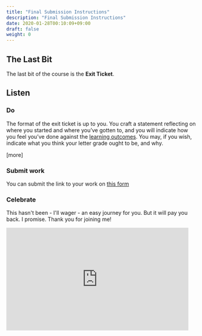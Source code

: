 ```yaml
---
title: "Final Submission Instructions"
description: "Final Submission Instructions"
date: 2020-01-28T00:10:09+09:00
draft: false
weight: 0
---
```


## The Last Bit

The last bit of the course is the **Exit Ticket**.

## Listen



### Do

The format of the exit ticket is up to you. You craft a statement reflecting on where you started and where you’ve gotten to, and you will indicate how you feel you’ve done against the [learning outcomes](https://craftingdh.netlify.com/docs/2-learning-outcomes). You may, if you wish, indicate what you think your letter grade ought to be, and why.

[more]

### Submit work

You can submit the link to your work on [this form](https://docs.google.com/forms/d/e/1FAIpQLSc3iURU-J6usI6994Hm9MkBsIViOEbnoIyqtxhmhXbFW8raAw/viewform?usp=sf_link)

### Celebrate

This hasn't been - I'll wager - an easy journey for you. But it will pay you back. I promise. Thank you for joining me!

<iframe src="https://giphy.com/embed/4GY3ljn0SuvrpvxIck" width="480" height="270" frameBorder="0" class="giphy-embed" allowFullScreen></iframe>
